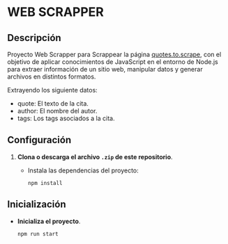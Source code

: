 # WEB SCRAPPER

## Descripción

Proyecto Web Scrapper para Scrappear la página [quotes.to.scrape](https://quotes.toscrape.com/), con el objetivo de aplicar conocimientos de JavaScript en el entorno de Node.js para extraer
información de un sitio web, manipular datos y generar archivos en distintos formatos.

Extrayendo los siguiente datos:
- quote: El texto de la cita.
- author: El nombre del autor.
- tags: Los tags asociados a la cita.

## Configuración
1. **Clona o descarga el archivo `.zip` de este repositorio**.
   - Instala las dependencias del proyecto:

        ```
        npm install
        ```

## Inicialización

- **Inicializa el proyecto**.

    ```
    npm run start
    ```
